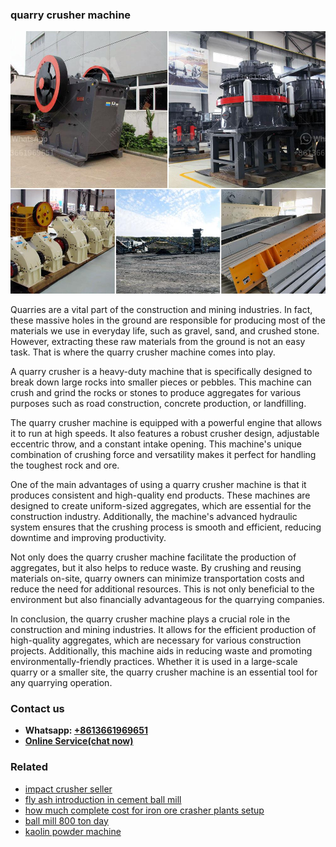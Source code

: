 <h3>quarry crusher machine</h3><img src='1708498228.jpg' alt=''><p>Quarries are a vital part of the construction and mining industries. In fact, these massive holes in the ground are responsible for producing most of the materials we use in everyday life, such as gravel, sand, and crushed stone. However, extracting these raw materials from the ground is not an easy task. That is where the quarry crusher machine comes into play.</p><p>A quarry crusher is a heavy-duty machine that is specifically designed to break down large rocks into smaller pieces or pebbles. This machine can crush and grind the rocks or stones to produce aggregates for various purposes such as road construction, concrete production, or landfilling.</p><p>The quarry crusher machine is equipped with a powerful engine that allows it to run at high speeds. It also features a robust crusher design, adjustable eccentric throw, and a constant intake opening. This machine's unique combination of crushing force and versatility makes it perfect for handling the toughest rock and ore.</p><p>One of the main advantages of using a quarry crusher machine is that it produces consistent and high-quality end products. These machines are designed to create uniform-sized aggregates, which are essential for the construction industry. Additionally, the machine's advanced hydraulic system ensures that the crushing process is smooth and efficient, reducing downtime and improving productivity.</p><p>Not only does the quarry crusher machine facilitate the production of aggregates, but it also helps to reduce waste. By crushing and reusing materials on-site, quarry owners can minimize transportation costs and reduce the need for additional resources. This is not only beneficial to the environment but also financially advantageous for the quarrying companies.</p><p>In conclusion, the quarry crusher machine plays a crucial role in the construction and mining industries. It allows for the efficient production of high-quality aggregates, which are necessary for various construction projects. Additionally, this machine aids in reducing waste and promoting environmentally-friendly practices. Whether it is used in a large-scale quarry or a smaller site, the quarry crusher machine is an essential tool for any quarrying operation.</p><h3>Contact us</h3><ul><li><strong>Whatsapp:&nbsp;<a href="https://wa.me/8613661969651">+8613661969651</a></strong></li><li><a href="https://swt.shibang-china.com/?git&amp;zhl&amp;quarry crusher machine"><strong>Online Service(chat now)</strong></a></li></ul><h3>Related</h3><ul><li><a href='impact crusher seller.md'>impact crusher seller</a></li><li><a href='fly ash introduction in cement ball mill.md'>fly ash introduction in cement ball mill</a></li><li><a href='how much complete cost for iron ore crasher plants setup.md'>how much complete cost for iron ore crasher plants setup</a></li><li><a href='ball mill 800 ton day.md'>ball mill 800 ton day</a></li><li><a href='kaolin powder machine.md'>kaolin powder machine</a></li></ul>